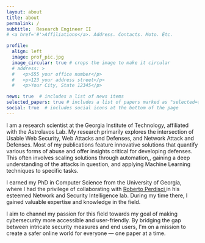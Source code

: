 ```yaml
---
layout: about
title: about
permalink: /
subtitle:  Research Engineer II
# <a href='#'>Affiliations</a>. Address. Contacts. Moto. Etc.

profile:
  align: left
  image: prof_pic.jpg
  image_circular: true # crops the image to make it circular
  # address: >
  #   <p>555 your office number</p>
  #   <p>123 your address street</p>
  #   <p>Your City, State 12345</p>

news: true  # includes a list of news items
selected_papers: true # includes a list of papers marked as "selected={true}"
social: true  # includes social icons at the bottom of the page
---
```

I am a research scientist at the Georgia Institute of Technology, affiliated with the Astrolavos Lab. My research primarily explores the intersection of Usable Web Security, Web Attacks and Defenses, and Network Attack and Defenses. Most of my publications feature innovative solutions that quantify various forms of abuse and offer insights critical for developing defenses. This often involves scaling solutions through automation,, gaining a deep understanding of the attacks in question, and applying Machine Learning techniques to specific tasks. 

I earned my PhD in Computer Science from the University of Georgia, where I had the privilege of collaborating with <a href="https://roberto.perdisci.com"> Roberto Perdisci </a> in his esteemed Network and Security Intelligence lab. During my time there, I gained valuable expertise and knowledge in the field. 

I aim to channel my passion for this field towards my goal of making cybersecurity more accessible and user-friendly. 
By bridging the gap between intricate security measures and end users, I'm on a mission to create a safer online world for everyone — one paper at a time.

<!-- 
I'm a research scientist at Georgia Institute of Technology, affiliated with Astrolavos Lab. My research interests lie on the intersection of Usable Web security, Web Attacks and Defenses, Network Attack and Defenses and Machine Learning. I hold a PhD in Computer Science from the University of Georgia, where I had the opportunity to work with <a href="https://roberto.perdisci.com"> Roberto Perdisci </a> in his lab Network and Security Intelligence. My goal is to drive my passion for this field to make cybersecurity more accessible and user-friendly. -->
